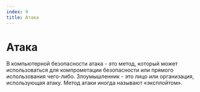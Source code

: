 ```yaml
---
index: 9
title: Атака
---
```

# Атака

В компьютерной безопасности атака - это метод, который может использоваться для компрометации безопасности или прямого использования чего-либо. Злоумышленник - это лицо или организация, использующая атаку. Метод атаки иногда называют «эксплойтом».